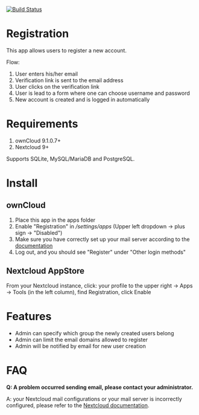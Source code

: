 [![Build Status](https://travis-ci.org/pellaeon/registration.svg?branch=master)](https://travis-ci.org/pellaeon/registration)

# Registration
This app allows users to register a new account.

Flow:

1. User enters his/her email
2. Verification link is sent to the email address
3. User clicks on the verification link
4. User is lead to a form where one can choose username and password
5. New account is created and is logged in automatically

# Requirements
1. ownCloud 9.1.0.7+
2. Nextcloud 9+

Supports SQLite, MySQL/MariaDB and PostgreSQL.

# Install
## ownCloud
1. Place this app in the apps folder
2. Enable "Registration" in */settings/apps* (Upper left dropdown -> plus sign -> "Disabled")
3. Make sure you have correctly set up your mail server according to the [documentation](https://docs.nextcloud.com/server/11/admin_manual/configuration_server/email_configuration.html)
4. Log out, and you should see "Register" under "Other login methods"

## Nextcloud AppStore
From your Nextcloud instance, click: your profile to the upper right -> Apps -> Tools (in the left column), find Registration, click Enable

# Features

- Admin can specify which group the newly created users belong
- Admin can limit the email domains allowed to register
- Admin will be notified by email for new user creation

# FAQ

**Q: A problem occurred sending email, please contact your administrator.**

A: your Nextcloud mail configurations or your mail server is incorrectly configured, please refer to the [Nextcloud documentation](https://docs.nextcloud.com/server/11/admin_manual/configuration_server/email_configuration.html).
